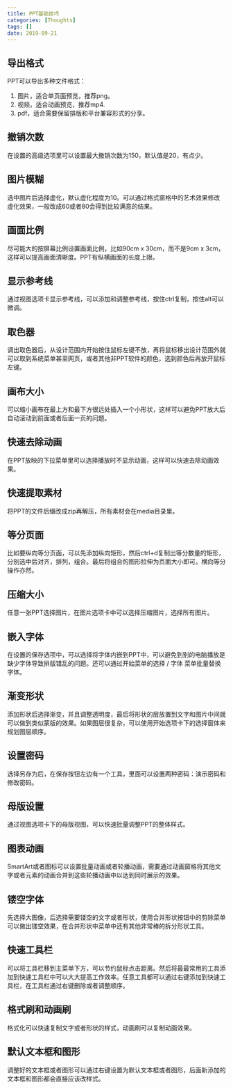 ```yaml
---
title: PPT基础技巧
categories: [Thoughts]
tags: []
date: 2019-09-21
---
```

## 导出格式

PPT可以导出多种文件格式：

1. 图片，适合单页面预览，推荐png。
2. 视频，适合动画预览，推荐mp4.
3. pdf，适合需要保留排版和平台兼容形式的分享。

## 撤销次数

在设置的高级选项里可以设置最大撤销次数为150，默认值是20，有点少。

## 图片模糊

选中图片后选择虚化，默认虚化程度为10。可以通过格式窗格中的艺术效果修改虚化效果，一般改成60或者80会得到比较满意的结果。

## 画面比例

尽可能大的按屏幕比例设置画面比例，比如90cm x 30cm，而不是9cm x 3cm，这样可以提高画面清晰度。PPT有纵横画面的长度上限。

## 显示参考线

通过视图选项卡显示参考线，可以添加和调整参考线，按住ctrl复制，按住alt可以微调。

## 取色器

调出取色器后，从设计范围内开始按住鼠标左键不放，再将鼠标移出设计范围外就可以取到系统菜单甚至网页，或者其他非PPT软件的颜色，选到颜色后再放开鼠标左键。

## 画布大小

可以缩小画布在最上方和最下方很远处插入一个小形状，这样可以避免PPT放大后自动滚动到前面或者后面一页的问题。

## 快速去除动画

在PPT放映的下拉菜单里可以选择播放时不显示动画，这样可以快速去除动画效果。

## 快速提取素材

将PPT的文件后缀改成zip再解压，所有素材会在media目录里。

## 等分页面

比如要纵向等分页面，可以先添加纵向矩形，然后ctrl+d复制出等分数量的矩形，分别选中后对齐，排列，组合。最后将组合的图形拉伸为页面大小即可。横向等分操作亦然。

## 压缩大小

任意一张PPT选择图片，在图片选项卡中可以选择压缩图片，选择所有图片。

## 嵌入字体

在设置的保存选项中，可以选择将字体内嵌到PPT中，可以避免到别的电脑播放是缺少字体导致排版错乱的问题。还可以通过开始菜单的选择 / 字体 菜单批量替换字体。

## 渐变形状

添加形状后选择渐变，并且调整透明度，最后将形状的层放置到文字和图片中间就可以做到类似蒙版的效果。如果图层很复杂，可以使用开始选项卡下的选择窗体来规划图层顺序。

## 设置密码

选择另存为后，在保存按钮左边有一个工具，里面可以设置两种密码：演示密码和修改密码。

## 母版设置

通过视图选项卡下的母版视图，可以快速批量调整PPT的整体样式。

## 图表动画

SmartArt或者图标可以设置批量动画或者轮播动画，需要通过动画窗格将其他文字或者元素的动画合并到这些轮播动画中以达到同时展示的效果。

## 镂空字体

先选择大图像，后选择需要镂空的文字或者形状，使用合并形状按钮中的剪除菜单可以做出镂空效果，在合并形状中菜单中还有其他非常棒的拆分形状工具。

## 快速工具栏

可以将工具栏移到主菜单下方，可以节约鼠标点击距离。然后将最最常用的工具添加到快速工具栏中可以大大提高工作效率。任意工具都可以通过右键添加到快速工具栏，在工具栏通过右键删除或者调整顺序。

## 格式刷和动画刷

格式化可以快速复制文字或者形状的样式，动画刷可以复制动画效果。

## 默认文本框和图形

调整好的文本框或者图形可以通过右键设置为默认文本框或者图形，后面新添加的文本框和图形都会直接应该改样式。




